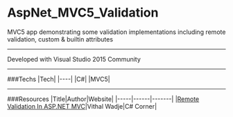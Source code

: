# AspNet_MVC5_Validation

MVC5 app demonstrating some validation implementations including remote validation, custom &amp; builtin attributes

---

Developed with Visual Studio 2015 Community

---

###Techs
|Tech|
|----|
|C#|
|MVC5|

---

###Resources
|Title|Author|Website|
|-----|------|-------|
|[Remote Validation In ASP.NET MVC](http://www.c-sharpcorner.com/article/remote-validation-in-asp-net-mvc/)|Vithal Wadje|C# Corner|
